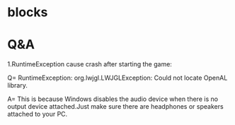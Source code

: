 # blocks  
     
        

# Q&A

1.RuntimeException cause crash after starting the game:

Q= RuntimeException: org.lwjgl.LWJGLException: Could not locate OpenAL library.  

A= This is because Windows disables the audio device when there is no output device attached.Just make sure there are headphones or speakers attached to your PC.

